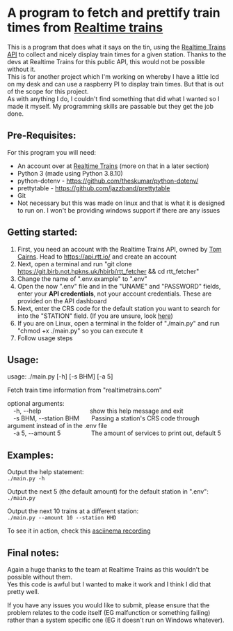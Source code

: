 # A program to fetch and prettify train times from [Realtime trains](https://realtimetrains.com/)  
This is a program that does what it says on the tin, using the [Realtime Trains API](https://api.rtt.io/) to collect and nicely display train times for a given station. Thanks to the devs at Realtime Trains for this public API, this would not be possible without it.  
This is for another project which I'm working on whereby I have a little lcd on my desk and can use a raspberry PI to display train times. But that is out of the scope for this project.  
As with anything I do, I couldn't find something that did what I wanted so I made it myself. My programming skills are passable but they get the job done.  
## Pre-Requisites:  
For this program you will need:  
- An account over at [Realtime Trains](https://realtimetrains.com/) (more on that in a later section)  
- Python 3 (made using Python 3.8.10)  
- python-dotenv - https://github.com/theskumar/python-dotenv/
- prettytable - https://github.com/jazzband/prettytable  
- Git
- Not necessary but this was made on linux and that is what it is designed to run on. I won't be providing windows support if there are any issues
  
## Getting started:  
1. First, you need an account with the Realtime Trains API, owned by [Tom Cairns](https://twitter.com/swlines). Head to https://api.rtt.io/ and create an account
2. Next, open a terminal and run "git clone https://git.birb.not.hpkns.uk/hbirb/rtt_fetcher && cd rtt_fetcher"
3. Change the name of ".env.example" to ".env"
4. Open the now ".env" file and in the "UNAME" and "PASSWORD" fields, enter your **API credentials**, not your account credentials. These are provided on the API dashboard
5. Next, enter the CRS code for the default station you want to search for into the "STATION" field. (If you are unsure, look [here](http://www.railwaycodes.org.uk/crs/crs0.shtm))  
6. If you are on Linux, open a terminal in the folder of "./main.py" and run "chmod +x ./main.py" so you can execute it  
7. Follow usage steps  
  
## Usage:  
usage: ./main.py [-h] [-s BHM] [-a 5]  
  
Fetch train time information from "realtimetrains.com"  
  
optional arguments:  
&emsp;-h, --help&emsp;&emsp;&emsp;&emsp;&emsp;&emsp;&emsp;&emsp;show this help message and exit  
&emsp;-s BHM, --station BHM&emsp;&emsp;Passing a station's CRS code through argument instead of in the .env file                    
&emsp;-a 5, --amount 5&emsp;&emsp;&emsp;&emsp;&emsp;The amount of services to print out, default 5  
## Examples:  
Output the help statement:  
`./main.py -h`  
  
Output the next 5 (the default amount) for the default station in ".env":  
`./main.py`  

Output the next 10 trains at a different station:  
`./main.py --amount 10 --station HHD`  
  
To see it in action, check this [asciinema recording](https://asciinema.org/a/563950)
## Final notes:  
Again a huge thanks to the team at Realtime Trains as this wouldn't be possible without them.  
Yes this code is awful but I wanted to make it work and I think I did that pretty well.  
  
If you have any issues you would like to submit, please ensure that the problem relates to the code itself (EG malfunction or something failing) rather than a system specific one (EG it doesn't run on Windows whatever).

